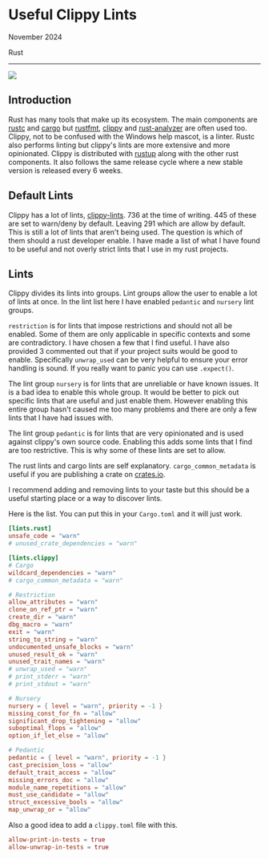 # Useful Clippy Lints

November 2024

Rust

---

![](/assets/images/ferris.png)

## Introduction
Rust has many tools that make up its ecosystem.
The main components are [rustc](https://github.com/rust-lang/rust) and [cargo](https://github.com/rust-lang/cargo) but [rustfmt](https://github.com/rust-lang/rustfmt), [clippy](https://github.com/rust-lang/rust-clippy) and [rust-analyzer](https://github.com/rust-lang/rust-analyzer) are often used too.
Clippy, not to be confused with the Windows help mascot, is a linter.
Rustc also performs linting but clippy's lints are more extensive and more opinionated.
Clippy is distributed with [rustup](https://rustup.rs) along with the other rust components.
It also follows the same release cycle where a new stable version is released every 6 weeks.

## Default Lints
Clippy has a lot of lints, [clippy-lints](https://rust-lang.github.io/rust-clippy/stable/index.html).
736 at the time of writing.
445 of these are set to warn/deny by default.
Leaving 291 which are allow by default.
This is still a lot of lints that aren't being used.
The question is which of them should a rust developer enable.
I have made a list of what I have found to be useful and not overly strict lints that I use in my rust projects.

## Lints
Clippy divides its lints into groups.
Lint groups allow the user to enable a lot of lints at once.
In the lint list here I have enabled `pedantic` and `nursery` lint groups.

`restriction` is for lints that impose restrictions and should not all be enabled.
Some of them are only applicable in specific contexts and some are contradictory.
I have chosen a few that I find useful.
I have also provided 3 commented out that if your project suits would be good to enable.
Specifically `unwrap_used` can be very helpful to ensure your error handling is sound.
If you really want to panic you can use `.expect()`.

The lint group `nursery` is for lints that are unreliable or have known issues.
It is a bad idea to enable this whole group.
It would be better to pick out specific lints that are useful and just enable them.
However enabling this entire group hasn't caused me too many problems and there are only a few lints that I have had issues with.

The lint group `pedantic` is for lints that are very opinionated and is used against clippy's own source code.
Enabling this adds some lints that I find are too restrictive.
This is why some of these lints are set to allow.

The rust lints and cargo lints are self explanatory.
`cargo_common_metadata` is useful if you are publishing a crate on [crates.io](https://crates.io/).

I recommend adding and removing lints to your taste but this should be a useful starting place or a way to discover lints.

Here is the list. You can put this in your `Cargo.toml` and it will just work.
```TOML
[lints.rust]
unsafe_code = "warn"
# unused_crate_dependencies = "warn"

[lints.clippy]
# Cargo
wildcard_dependencies = "warn"
# cargo_common_metadata = "warn"

# Restriction
allow_attributes = "warn"
clone_on_ref_ptr = "warn"
create_dir = "warn"
dbg_macro = "warn"
exit = "warn"
string_to_string = "warn"
undocumented_unsafe_blocks = "warn"
unused_result_ok = "warn"
unused_trait_names = "warn"
# unwrap_used = "warn"
# print_stderr = "warn"
# print_stdout = "warn"

# Nursery
nursery = { level = "warn", priority = -1 }
missing_const_for_fn = "allow"
significant_drop_tightening = "allow"
suboptimal_flops = "allow"
option_if_let_else = "allow"

# Pedantic
pedantic = { level = "warn", priority = -1 }
cast_precision_loss = "allow"
default_trait_access = "allow"
missing_errors_doc = "allow"
module_name_repetitions = "allow"
must_use_candidate = "allow"
struct_excessive_bools = "allow"
map_unwrap_or = "allow"
```

Also a good idea to add a `clippy.toml` file with this.
```TOML
allow-print-in-tests = true
allow-unwrap-in-tests = true
```
